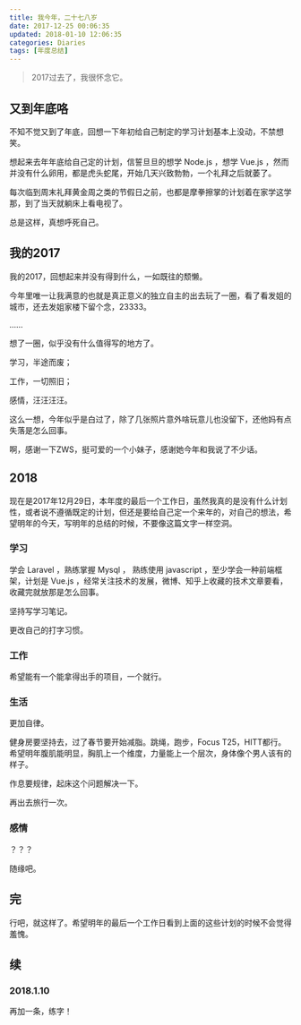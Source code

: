 ```yaml
---
title: 我今年，二十七八岁
date: 2017-12-25 00:06:35
updated: 2018-01-10 12:06:35
categories: Diaries
tags: [年度总结]
---
```


> 2017过去了，我很怀念它。

## 又到年底咯

不知不觉又到了年底，回想一下年初给自己制定的学习计划基本上没动，不禁想笑。

想起来去年年底给自己定的计划，信誓旦旦的想学 Node.js ，想学 Vue.js ，然而并没有什么卵用，都是虎头蛇尾，开始几天兴致勃勃，一个礼拜之后就萎了。

每次临到周末礼拜黄金周之类的节假日之前，也都是摩拳擦掌的计划着在家学这学那，到了当天就躺床上看电视了。

总是这样，真想呼死自己。

<!--more-->

## 我的2017

我的2017，回想起来并没有得到什么，一如既往的颓懒。

今年里唯一让我满意的也就是真正意义的独立自主的出去玩了一圈，看了看发姐的城市，还去发姐家楼下留个念，23333。

……

想了一圈，似乎没有什么值得写的地方了。

学习，半途而废；

工作，一切照旧；

感情，汪汪汪汪。

这么一想，今年似乎是白过了，除了几张照片意外啥玩意儿也没留下，还他妈有点失落是怎么回事。

啊，感谢一下ZWS，挺可爱的一个小妹子，感谢她今年和我说了不少话。

## 2018

现在是2017年12月29日，本年度的最后一个工作日，虽然我真的是没有什么计划性，或者说不遵循既定的计划，但还是要给自己定一个来年的，对自己的想法，希望明年的今天，写明年的总结的时候，不要像这篇文字一样空洞。

### 学习

学会 Laravel ，熟练掌握 Mysql ， 熟练使用 javascript ，至少学会一种前端框架，计划是 Vue.js ，经常关注技术的发展，微博、知乎上收藏的技术文章要看，收藏完就放那是怎么回事。

坚持写学习笔记。

更改自己的打字习惯。

### 工作

希望能有一个能拿得出手的项目，一个就行。

### 生活

更加自律。

健身房要坚持去，过了春节要开始减脂。跳绳，跑步，Focus T25，HITT都行。希望明年腹肌能明显，胸肌上一个维度，力量能上一个层次，身体像个男人该有的样子。

作息要规律，起床这个问题解决一下。

再出去旅行一次。

### 感情

？？？

随缘吧。

## 完

行吧，就这样了。希望明年的最后一个工作日看到上面的这些计划的时候不会觉得羞愧。

## 续

### 2018.1.10

再加一条，练字！
